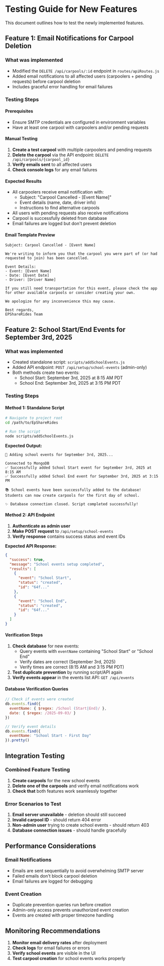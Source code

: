 # Testing Guide for New Features

This document outlines how to test the newly implemented features.

## Feature 1: Email Notifications for Carpool Deletion

### What was implemented
- Modified the `DELETE /api/carpools/:id` endpoint in `routes/apiRoutes.js`
- Added email notifications to all affected users (carpoolers + pending requests) before carpool deletion
- Includes graceful error handling for email failures

### Testing Steps

#### Prerequisites
- Ensure SMTP credentials are configured in environment variables
- Have at least one carpool with carpoolers and/or pending requests

#### Manual Testing
1. **Create a test carpool** with multiple carpoolers and pending requests
2. **Delete the carpool** via the API endpoint: `DELETE /api/carpools/{carpool_id}`
3. **Verify emails sent** to all affected users
4. **Check console logs** for any email failures

#### Expected Results
- All carpoolers receive email notification with:
  - Subject: "Carpool Cancelled - [Event Name]"
  - Event details (name, date, driver info)
  - Instructions to find alternative carpools
- All users with pending requests also receive notifications
- Carpool is successfully deleted from database
- Email failures are logged but don't prevent deletion

#### Email Template Preview
```
Subject: Carpool Cancelled - [Event Name]

We're writing to inform you that the carpool you were part of (or had requested to join) has been cancelled.

Event Details:
- Event: [Event Name]
- Date: [Event Date]
- Driver: [Driver Name]

If you still need transportation for this event, please check the app for other available carpools or consider creating your own.

We apologize for any inconvenience this may cause.

Best regards,
EPShareRides Team
```

## Feature 2: School Start/End Events for September 3rd, 2025

### What was implemented
- Created standalone script: `scripts/addSchoolEvents.js`
- Added API endpoint: `POST /api/setup/school-events` (admin-only)
- Both methods create two events:
  - School Start: September 3rd, 2025 at 8:15 AM PDT
  - School End: September 3rd, 2025 at 3:15 PM PDT

### Testing Steps

#### Method 1: Standalone Script
```bash
# Navigate to project root
cd /path/to/EpShareRides

# Run the script
node scripts/addSchoolEvents.js
```

**Expected Output:**
```
🏫 Adding school events for September 3rd, 2025...

Connected to MongoDB
✅ Successfully added School Start event for September 3rd, 2025 at 8:15 AM
✅ Successfully added School End event for September 3rd, 2025 at 3:15 PM

📚 School events have been successfully added to the database!
Students can now create carpools for the first day of school.

✨ Database connection closed. Script completed successfully!
```

#### Method 2: API Endpoint
1. **Authenticate as admin user**
2. **Make POST request** to `/api/setup/school-events`
3. **Verify response** contains success status and event IDs

**Expected API Response:**
```json
{
  "success": true,
  "message": "School events setup completed",
  "results": [
    {
      "event": "School Start",
      "status": "created",
      "id": "64f..."
    },
    {
      "event": "School End", 
      "status": "created",
      "id": "64f..."
    }
  ]
}
```

#### Verification Steps
1. **Check database** for new events:
   - Query events with `eventName` containing "School Start" or "School End"
   - Verify dates are correct (September 3rd, 2025)
   - Verify times are correct (8:15 AM and 3:15 PM PDT)
2. **Test duplicate prevention** by running script/API again
3. **Verify events appear** in the events list API: `GET /api/events`

#### Database Verification Queries
```javascript
// Check if events were created
db.events.find({
  eventName: { $regex: /School (Start|End)/ },
  date: { $regex: /2025-09-03/ }
})

// Verify event details
db.events.find({
  eventName: "School Start - First Day"
}).pretty()
```

## Integration Testing

### Combined Feature Testing
1. **Create carpools** for the new school events
2. **Delete one of the carpools** and verify email notifications work
3. **Check that** both features work seamlessly together

### Error Scenarios to Test
1. **Email server unavailable** - deletion should still succeed
2. **Invalid carpool ID** - should return 404 error  
3. **Non-admin user** trying to create school events - should return 403
4. **Database connection issues** - should handle gracefully

## Performance Considerations

### Email Notifications
- Emails are sent sequentially to avoid overwhelming SMTP server
- Failed emails don't block carpool deletion
- Email failures are logged for debugging

### Event Creation
- Duplicate prevention queries run before creation
- Admin-only access prevents unauthorized event creation
- Events are created with proper timezone handling

## Monitoring Recommendations

1. **Monitor email delivery rates** after deployment
2. **Check logs** for email failures or errors
3. **Verify school events** are visible in the UI
4. **Test carpool creation** for school events works properly